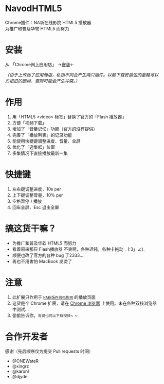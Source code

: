 NavodHTML5
===============

Chrome插件：NA新在线影院 HTML5 播放器  
为推广和普及华软 HTML5 而努力


安装
==============
从 「Chrome网上应用店」 →[安装](https://chrome.google.com/webstore/detail/na%E5%9C%A8%E7%BA%BF%E5%BD%B1%E9%99%A2html5%E6%92%AD%E6%94%BE%E5%99%A8/eeonnpmppginengdnonfcmkmdfhaliam?hl=zh-CN)←

_（由于上传到了应用商店，私钥不同会产生两只插件。以前下载安装包的童鞋可以先把旧的删掉，否则可能会产生冲突。）_

作用
==============
1. 用「HTML5 &lt;video&gt; 标签」替换了官方的「Flash 播放器」
1. 方便「视频下载」
1. 增加了「音量记忆」功能（官方的没有提供）
1. 完善了「播放列表」的记录功能
1. 能使用快捷键调整进度、音量、全屏
1. 优化了「选集框」位置
1. 多集情况下直接播放最新一集


快捷键
==============
1. 左右键调整进度，10s per
1. 上下键调整音量，10% per
1. 空格暂停 / 播放
1. 回车全屏、Esc 退出全屏


搞这货干嘛？
==============
- 为推广和普及华软 HTML5 而努力
- 看着原来那只 Flash播放器 不爽啊，各种迟钝，各种卡拖动 _ (:3」∠)_
- 顺便也改了官方的各种 bug 了2333....
- 再也不用害怕 MacBook 发烫了


注意
==============
1. 此扩展只作用于 [`NA新版在线电影网`](http://navod.scse.com.cn) 的播放页面
1. 这货是个 Chrome 扩展，请在 [Chrome 浏览器](http://www.google.cn/intl/zh-CN/chrome/) 上使用。未在各种双核浏览器中测试...
1. 偷偷告诉你，`右键也可以下载视频`~ ~


合作开发者
==============
感谢（先后顺序仅为提交 Pull requests 时间）

- @ONEWateR
- @xingrz
- @karonl
- @djyde
